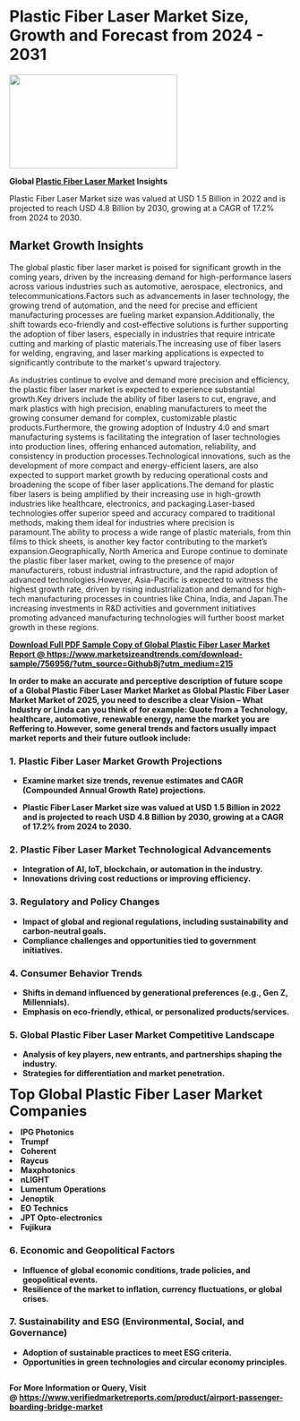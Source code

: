 <H1>Plastic Fiber Laser Market Size, Growth and Forecast from 2024 - 2031</H1><img class="aligncenter size-medium wp-image-584254" src="https://thirdeyenews.in/wp-content/uploads/2024/09/Global-Market-Research-300x168.jpeg" alt="" width="300" height="168" /><p><strong>Global&nbsp;<a href="https://www.marketsizeandtrends.com/download-sample/756956/?utm_source=Github8j?utm_medium=215">Plastic Fiber Laser Market</a> Insights</strong></p><p>Plastic Fiber Laser Market size was valued at USD 1.5 Billion in 2022 and is projected to reach USD 4.8 Billion by 2030, growing at a CAGR of 17.2% from 2024 to 2030.</p><p><h2>Market Growth Insights</h2> <p>The global plastic fiber laser market is poised for significant growth in the coming years, driven by the increasing demand for high-performance lasers across various industries such as automotive, aerospace, electronics, and telecommunications.Factors such as advancements in laser technology, the growing trend of automation, and the need for precise and efficient manufacturing processes are fueling market expansion.Additionally, the shift towards eco-friendly and cost-effective solutions is further supporting the adoption of fiber lasers, especially in industries that require intricate cutting and marking of plastic materials.The increasing use of fiber lasers for welding, engraving, and laser marking applications is expected to significantly contribute to the market's upward trajectory.</p> <p><strong><a href="#"></a></strong></p> <p>As industries continue to evolve and demand more precision and efficiency, the plastic fiber laser market is expected to experience substantial growth.Key drivers include the ability of fiber lasers to cut, engrave, and mark plastics with high precision, enabling manufacturers to meet the growing consumer demand for complex, customizable plastic products.Furthermore, the growing adoption of Industry 4.0 and smart manufacturing systems is facilitating the integration of laser technologies into production lines, offering enhanced automation, reliability, and consistency in production processes.Technological innovations, such as the development of more compact and energy-efficient lasers, are also expected to support market growth by reducing operational costs and broadening the scope of fiber laser applications.The demand for plastic fiber lasers is being amplified by their increasing use in high-growth industries like healthcare, electronics, and packaging.Laser-based technologies offer superior speed and accuracy compared to traditional methods, making them ideal for industries where precision is paramount.The ability to process a wide range of plastic materials, from thin films to thick sheets, is another key factor contributing to the market’s expansion.Geographically, North America and Europe continue to dominate the plastic fiber laser market, owing to the presence of major manufacturers, robust industrial infrastructure, and the rapid adoption of advanced technologies.However, Asia-Pacific is expected to witness the highest growth rate, driven by rising industrialization and demand for high-tech manufacturing processes in countries like China, India, and Japan.The increasing investments in R&D activities and government initiatives promoting advanced manufacturing technologies will further boost market growth in these regions.<p><strong><a href="#"></p><p><span class=""><strong>Download Full PDF Sample Copy of Global Plastic Fiber Laser Market Report</strong> @ <a href="https://www.marketsizeandtrends.com/download-sample/756956/?utm_source=Github8j?utm_medium=215" target="_blank">https://www.marketsizeandtrends.com/download-sample/756956/?utm_source=Github8j?utm_medium=215</a></span></p><p>In order to make an accurate and perceptive description of future scope of a Global&nbsp;Plastic Fiber Laser Market Market as Global&nbsp;Plastic Fiber Laser Market Market of 2025, you need to describe a clear Vision &ndash; What Industry or Linda can you think of for example: Quote from a Technology, healthcare, automotive, renewable energy, name the market you are Reffering to.However, some general trends and factors usually impact market reports and their future outlook include:</p><h3>1.&nbsp;<strong>Plastic Fiber Laser Market Growth Projections</strong></h3><ul><li>Examine market size trends, revenue estimates and CAGR (Compounded Annual Growth Rate) projections.</li><li><p>Plastic Fiber Laser Market size was valued at USD 1.5 Billion in 2022 and is projected to reach USD 4.8 Billion by 2030, growing at a CAGR of 17.2% from 2024 to 2030.</p></li></ul><h3>2.&nbsp;<strong>Plastic Fiber Laser Market Technological Advancements</strong></h3><ul><li>Integration of AI, IoT, blockchain, or automation in the industry.</li><li>Innovations driving cost reductions or improving efficiency.</li></ul><h3>3.&nbsp;<strong>Regulatory and Policy Changes</strong></h3><ul><li>Impact of global and regional regulations, including sustainability and carbon-neutral goals.</li><li>Compliance challenges and opportunities tied to government initiatives.</li></ul><h3>4.&nbsp;<strong>Consumer Behavior Trends</strong></h3><ul><li>Shifts in demand influenced by generational preferences (e.g., Gen Z, Millennials).</li><li>Emphasis on eco-friendly, ethical, or personalized products/services.</li></ul><h3>5.&nbsp;<strong>Global Plastic Fiber Laser Market Competitive Landscape</strong></h3><ul><li>Analysis of key players, new entrants, and partnerships shaping the industry.</li><li>Strategies for differentiation and market penetration.</li></ul><p data-pm-slice="1 1 []"><span style="color: inherit; font-family: inherit; font-size: 25px;">Top Global Plastic Fiber Laser Market Companies</span></p><div class="" data-test-id=""><p><li>IPG Photonics</li><li> Trumpf</li><li> Coherent</li><li> Raycus</li><li> Maxphotonics</li><li> nLIGHT</li><li> Lumentum Operations</li><li> Jenoptik</li><li> EO Technics</li><li> JPT Opto-electronics</li><li> Fujikura</li></p></div><h3>6.&nbsp;<strong>Economic and Geopolitical Factors</strong></h3><ul><li>Influence of global economic conditions, trade policies, and geopolitical events.</li><li>Resilience of the market to inflation, currency fluctuations, or global crises.</li></ul><h3>7.&nbsp;<strong>Sustainability and ESG (Environmental, Social, and Governance)</strong></h3><ul><li>Adoption of sustainable practices to meet ESG criteria.</li><li>Opportunities in green technologies and circular economy principles.</li></ul><h2><strong style="font-size: 14px;">For More Information or Query, Visit @&nbsp;</strong><a style="background-color: #ffffff; font-size: 14px;" href="https://www.marketsizeandtrends.com/report/plastic-fiber-laser-market/" target="_blank">https://www.verifiedmarketreports.com/product/airport-passenger-boarding-bridge-market</a></h2>